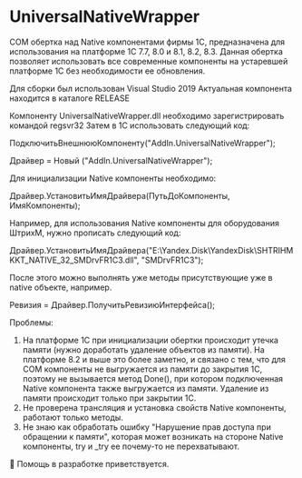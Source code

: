 # UniversalNativeWrapper
COM обертка над Native компонентами фирмы 1С, предназначена для использования на платформе 1С 7.7, 8.0 и 8.1, 8.2, 8.3.
Данная обертка позволяет использовать все современные компоненты на устаревшей платформе 1С без необходимости ее обновления.

Для сборки был использован Visual Studio 2019
Актуальная компонента находится в каталоге RELEASE 

Компоненту UniversalNativeWrapper.dll необходимо зарегистрировать командой regsvr32
Затем в 1С использовать следующий код:

ПодключитьВнешнююКомпоненту("AddIn.UniversalNativeWrapper");

Драйвер = Новый ("AddIn.UniversalNativeWrapper"); 

Для инициализации Native компоненты необходимо:

Драйвер.УстановитьИмяДрайвера(ПутьДоКомпоненты, ИмяКомпоненты);

Например, для использования Native компоненты для оборудования ШтрихМ, нужно прописать следующий код:

Драйвер.УстановитьИмяДрайвера("E:\Yandex.Disk\YandexDisk\SHTRIHMKKT_NATIVE_32_SMDrvFR1C3.dll", "SMDrvFR1C3");

После этого можно выполнять уже методы присутствующие уже в native объекте, например.

Ревизия = Драйвер.ПолучитьРевизиюИнтерфейса();

Проблемы:

1. На платформе 1С при инициализации обертки происходит утечка памяти (нужно доработать удаление объектов из памяти). На платформе 8.2 и выше это более заметно, и связано с тем,
что для COM компоненты не выгружается из памяти до закрытия 1С, поэтому не вызывается метод Done(), при котором подключенная Native компонента также выгружается из памяти. Удаление
из памяти происходит только при закрытии 1С.
2. Не проверена трансляция и установка свойств Native компоненты, работают только методы.
3. Не знаю как обработать ошибку "Нарушение прав доступа при обращении к памяти", которая может возникать на стороне Native компоненты, try и _try ее почему-то не перехватывают.


🤝 Помощь в разработке приветствуется.

